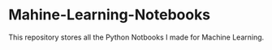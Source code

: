 # Mahine-Learning-Notebooks
This repository stores all the Python Notbooks I made for Machine Learning.
